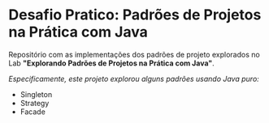 # Desafio Pratico: Padrões de Projetos na Prática com Java

Repositório com as implementações dos padrões de projeto explorados no Lab <strong>"Explorando Padrões de Projetos na Prática com Java"</strong>.
<p><em>Especificamente, este projeto explorou alguns padrões usando Java puro:</em></p>

- Singleton
- Strategy
- Facade



